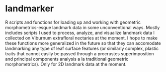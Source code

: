 # landmarker
R scripts and functions for loading up and working with geometric morphometrics-esque landmark data in some unconventional ways. Mostly includes scripts I used to process, analyze, and visualize landmark data I collected on Viburnum extrafloral nectaries at the moment. I hope to make these functions more generalized in the future so that they can accomodate landmarking any type of leaf surface features (or similarly complex, plastic traits that cannot easily be passed through a procrustes superimposition and principal components analysis a la traditional geometric morphometrics). Only for 2D landmark data at the moment.
